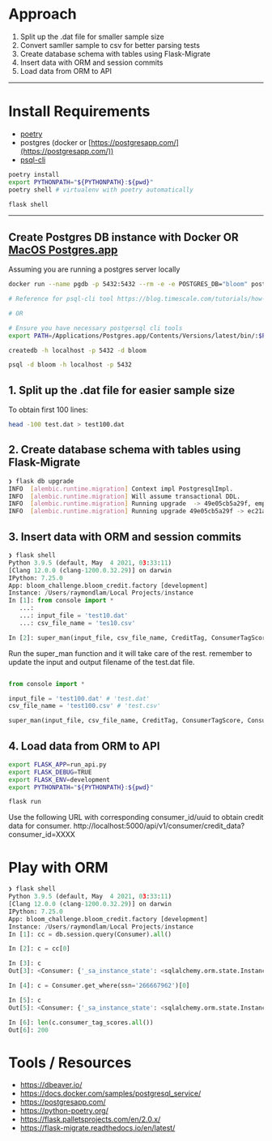 # Approach

1. Split up the .dat file for smaller sample size
2. Convert samller sample to csv for better parsing tests
3. Create database schema with tables using Flask-Migrate
4. Insert data with ORM and session commits
5. Load data from ORM to API

---

# Install Requirements

- [poetry](https://python-poetry.org/docs/#osx--linux--bashonwindows-install-instructions)
- postgres (docker or [https://postgresapp.com/](https://postgresapp.com/))
- [psql-cli](https://blog.timescale.com/tutorials/how-to-install-psql-on-mac-ubuntu-debian-windows/)

```sh
poetry install
export PYTHONPATH="${PYTHONPATH}:${pwd}"
poetry shell # virtualenv with poetry automatically

flask shell
```

---

## Create Postgres DB instance with Docker OR [MacOS Postgres.app](https://postgresapp.com/)

Assuming you are running a postgres server locally

```sh
docker run --name pgdb -p 5432:5432 --rm -e -e POSTGRES_DB="bloom" postgres

# Reference for psql-cli tool https://blog.timescale.com/tutorials/how-to-install-psql-on-mac-ubuntu-debian-windows/

# OR

# Ensure you have necessary postgersql cli tools
export PATH=/Applications/Postgres.app/Contents/Versions/latest/bin/:$PATH # get access to psql

createdb -h localhost -p 5432 -d bloom

psql -d bloom -h localhost -p 5432
```

## 1. Split up the .dat file for easier sample size

To obtain first 100 lines:

```sh
head -100 test.dat > test100.dat
```

## 2. Create database schema with tables using Flask-Migrate

```sh
❯ flask db upgrade
INFO  [alembic.runtime.migration] Context impl PostgresqlImpl.
INFO  [alembic.runtime.migration] Will assume transactional DDL.
INFO  [alembic.runtime.migration] Running upgrade  -> 49e05cb5a29f, empty message
INFO  [alembic.runtime.migration] Running upgrade 49e05cb5a29f -> ec21a5e339db, empty message
```

## 3. Insert data with ORM and session commits

```py
❯ flask shell
Python 3.9.5 (default, May  4 2021, 03:33:11)
[Clang 12.0.0 (clang-1200.0.32.29)] on darwin
IPython: 7.25.0
App: bloom_challenge.bloom_credit.factory [development]
Instance: /Users/raymondlam/Local Projects/instance
In [1]: from console import *
   ...:
   ...: input_file = 'test10.dat'
   ...: csv_file_name = 'tes10.csv'

In [2]: super_man(input_file, csv_file_name, CreditTag, ConsumerTagScore, Consumer)
```

Run the super_man function and it will take care of the rest.
remember to update the input and output filename of the test.dat file.

```py

from console import *

input_file = 'test100.dat' # 'test.dat'
csv_file_name = 'test100.csv' # 'test.csv'

super_man(input_file, csv_file_name, CreditTag, ConsumerTagScore, Consumer) # <<<<<<< This is where the magic happens >>>>>>>
```

## 4. Load data from ORM to API

```sh
export FLASK_APP=run_api.py
export FLASK_DEBUG=TRUE
export FLASK_ENV=development
export PYTHONPATH="${PYTHONPATH}:${pwd}"

flask run
```

Use the following URL with corresponding consumer_id/uuid to obtain credit data for consumer.
http://localhost:5000/api/v1/consumer/credit_data?consumer_id=XXXX

# Play with ORM

```py
❯ flask shell
Python 3.9.5 (default, May  4 2021, 03:33:11)
[Clang 12.0.0 (clang-1200.0.32.29)] on darwin
IPython: 7.25.0
App: bloom_challenge.bloom_credit.factory [development]
Instance: /Users/raymondlam/Local Projects/instance
In [1]: cc = db.session.query(Consumer).all()

In [2]: c = cc[0]

In [3]: c
Out[3]: <Consumer: {'_sa_instance_state': <sqlalchemy.orm.state.InstanceState object at 0x10fb6ceb0>, 'ssn': 266667962, 'name': 'Norma Fisher', 'uuid': UUID('0a3d6ace-1216-4fed-a57b-78d80377e32b')}>

In [4]: c = Consumer.get_where(ssn='266667962')[0]

In [5]: c
Out[5]: <Consumer: {'_sa_instance_state': <sqlalchemy.orm.state.InstanceState object at 0x10fb6ceb0>, 'ssn': 266667962, 'name': 'Norma Fisher', 'uuid': UUID('0a3d6ace-1216-4fed-a57b-78d80377e32b')}>

In [6]: len(c.consumer_tag_scores.all())
Out[6]: 200
```

# Tools / Resources

- https://dbeaver.io/
- https://docs.docker.com/samples/postgresql_service/
- https://postgresapp.com/
- https://python-poetry.org/
- https://flask.palletsprojects.com/en/2.0.x/
- https://flask-migrate.readthedocs.io/en/latest/
